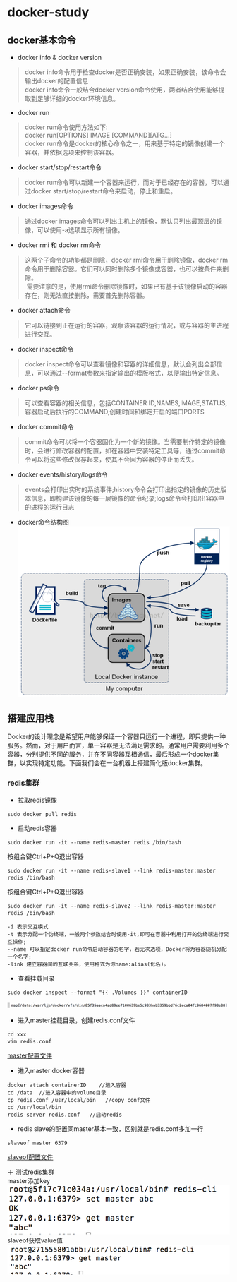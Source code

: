 # docker-study
## docker基本命令
+ docker info & docker version 

> docker info命令用于检查docker是否正确安装，如果正确安装，该命令会输出docker的配置信息  
docker info命令一般结合docker version命令使用，两者结合使用能够提取到足够详细的docker环境信息。  

+ docker run  

> docker run命令使用方法如下:  
docker run[OPTIONS] IMAGE [COMMAND][ATG...]  
docker run命令是docker的核心命令之一，用来基于特定的镜像创建一个容器，并依据选项来控制该容器。  

+ docker start/stop/restart命令  

> docker run命令可以新建一个容器来运行，而对于已经存在的容器，可以通过docker start/stop/restart命令来启动，停止和重启。  

+ docker images命令  

> 通过docker images命令可以列出主机上的镜像，默认只列出最顶层的镜像，可以使用-a选项显示所有镜像。  

+ docker rmi 和 docker rm命令  

> 这两个子命令的功能都是删除，docker rmi命令用于删除镜像，docker rm命令用于删除容器。它们可以同时删除多个镜像或容器，也可以按条件来删除。  
  需要注意的是，使用rmi命令删除镜像时，如果已有基于该镜像启动的容器存在，则无法直接删除，需要首先删除容器。  
  
+ docker attach命令  

> 它可以链接到正在运行的容器，观察该容器的运行情况，或与容器的主进程进行交互。  

+ docker inspect命令  

> docker inspect命令可以查看镜像和容器的详细信息，默认会列出全部信息，可以通过--format参数来指定输出的模版格式，以便输出特定信息。

+ docker ps命令  

> 可以查看容器的相关信息，包括CONTAINER ID,NAMES,IMAGE,STATUS,容器启动后执行的COMMAND,创建时间和绑定开启的端口PORTS  

+ docker commit命令  

> commit命令可以将一个容器固化为一个新的镜像。当需要制作特定的镜像时，会进行修改容器的配置，如在容器中安装特定工具等，通过commit命令可以将这些修改保存起来，使其不会因为容器的停止而丢失。  

+ docker events/history/logs命令

> events会打印出实时的系统事件;history命令会打印出指定的镜像的历史版本信息，即构建该镜像的每一层镜像的命令纪录;logs命令会打印出容器中的进程的运行日志  

+ docker命令结构图  
![docker命令结构图](./304V0F36G7.png)

## 搭建应用栈   
Docker的设计理念是希望用户能够保证一个容器只运行一个进程，即只提供一种服务。然而，对于用户而言，单一容器是无法满足需求的。通常用户需要利用多个容器，分别提供不同的服务，并在不同容器互相通信，最后形成一个docker集群，以实现特定功能。下面我们会在一台机器上搭建简化版docker集群。
### redis集群
+ 拉取redis镜像
```
sudo docker pull redis
```
+ 启动redis容器
```
sudo docker run -it --name redis-master redis /bin/bash
```  
按组合键Ctrl+P+Q退出容器  
```
sudo docker run -it --name redis-slave1 --link redis-master:master redis /bin/bash
```  
按组合键Ctrl+P+Q退出容器
```
sudo docker run -it --name redis-slave2 --link redis-master:master redis /bin/bash
```  
    -i 表示交互模式  
    -t 表示分配一个伪终端，一般两个参数结合时使用-it,即可在容器中利用打开的伪终端进行交互操作;  
    --name 可以指定docker run命令启动容器的名字，若无次选项，Docker将为容器随机分配一个名字;  
    -link 建立容器间的互联关系，使用格式为你name:alias(化名)。  
+ 查看挂载目录  
```
sudo docker inspect --format "{{ .Volumes }}" containerID
```
![volumn](./volumn.png)

+ 进入master挂载目录，创建redis.conf文件
```
cd xxx
vim redis.conf
```
[master配置文件](https://github.com/shadow88sky/docker-study/blob/master/redis.master.conf)

+ 进入master docker容器
```
docker attach containerID    //进入容器
cd /data  //进入容器中的volume目录
cp redis.conf /usr/local/bin   //copy conf文件
cd /usr/local/bin  
redis-server redis.conf   //启动redis
```

+ redis slave的配置同master基本一致，区别就是redis.conf多加一行
```
slaveof master 6379
```
[slaveof配置文件](https://github.com/shadow88sky/docker-study/blob/master/redis.slave.conf)

＋ 测试redis集群  
master添加key  
![master](./master.png)
slaveof获取value值  
![slaveof](./slaveof.png)

